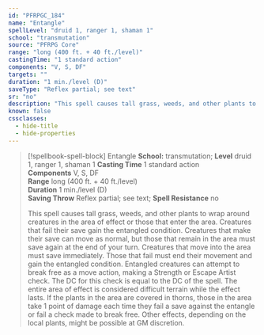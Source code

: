 ```yaml
---
id: "PFRPGC_184"
name: "Entangle"
spellLevel: "druid 1, ranger 1, shaman 1"
school: "transmutation"
source: "PFRPG Core"
range: "long (400 ft. + 40 ft./level)"
castingTime: "1 standard action"
components: "V, S, DF"
targets: ""
duration: "1 min./level (D)"
saveType: "Reflex partial; see text"
sr: "no"
description: "This spell causes tall grass, weeds, and other plants to wrap around creatures in the area of effect or those that enter the area. Creatures that fail their save gain the entangled condition. Creatures that make their save can move as normal, but those that remain in the area must save again at the end of your turn. Creatures that move into the area must save immediately. Those that fail must end their movement and gain the entangled condition. Entangled creatures can attempt to break free as a move action, making a Strength or Escape Artist check. The DC for this check is equal to the DC of the spell. The entire area of effect is considered difficult terrain while the effect lasts.  If the plants in the area are covered in thorns, those in the area take 1 point of damage each time they fail a save against the entangle or fail a check made to break free. Other effects, depending on the local plants, might be possible at GM discretion."
known: false
cssclasses:
  - hide-title
  - hide-properties
---
```


> [!spellbook-spell-block] Entangle
> **School:** transmutation; **Level** druid 1, ranger 1, shaman 1
> **Casting Time** 1 standard action  
> **Components** V, S, DF  
> **Range** long (400 ft. + 40 ft./level)  
> **Duration** 1 min./level (D)  
> **Saving Throw** Reflex partial; see text; **Spell Resistance** no
> 
> This spell causes tall grass, weeds, and other plants to wrap around creatures in the area of effect or those that enter the area. Creatures that fail their save gain the entangled condition. Creatures that make their save can move as normal, but those that remain in the area must save again at the end of your turn. Creatures that move into the area must save immediately. Those that fail must end their movement and gain the entangled condition. Entangled creatures can attempt to break free as a move action, making a Strength or Escape Artist check. The DC for this check is equal to the DC of the spell. The entire area of effect is considered difficult terrain while the effect lasts.  If the plants in the area are covered in thorns, those in the area take 1 point of damage each time they fail a save against the entangle or fail a check made to break free. Other effects, depending on the local plants, might be possible at GM discretion.